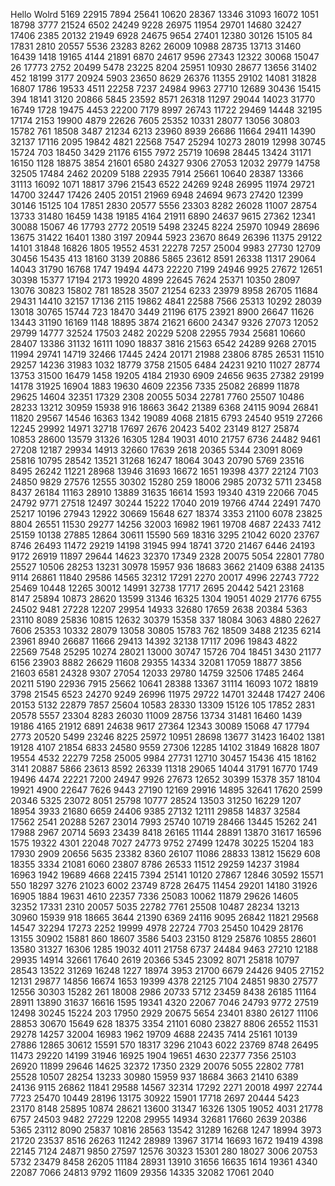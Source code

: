 Hello Wolrd
5169
22915
7894
25641
10620
28367
13346
31093
16072
1051
18798
3777
21524
6502
24249
9228
26975
11954
29701
14680
32427
17406
2385
20132
21949
6928
24675
9654
27401
12380
30126
15105
84
17831
2810
20557
5536
23283
8262
26009
10988
28735
13713
31460
16439
1418
19165
4144
21891
6870
24617
9596
27343
12322
30068
15047
26
17773
2752
20499
5478
23225
8204
25951
10930
28677
13656
31402
452
18199
3177
20924
5903
23650
8629
26376
11355
29102
14081
31828
16807
1786
19533
4511
22258
7237
24984
9963
27710
12689
30436
15415
394
18141
3120
20866
5845
23592
8571
26318
11297
29044
14023
31770
16749
1728
19475
4453
22200
7179
8997
26743
11722
29469
14448
32195
17174
2153
19900
4879
22626
7605
25352
10331
28077
13056
30803
15782
761
18508
3487
21234
6213
23960
8939
26686
11664
29411
14390
32137
17116
2095
19842
4821
22568
7547
25294
10273
28019
12998
30745
15724
703
18450
3429
21176
6155
7972
25719
10698
28445
13424
31171
16150
1128
18875
3854
21601
6580
24327
9306
27053
12032
29779
14758
32505
17484
2462
20209
5188
22935
7914
25661
10640
28387
13366
31113
16092
1071
18817
3796
21543
6522
24269
9248
26995
11974
29721
14700
32447
17426
2405
20151
21969
6948
24694
9673
27420
12399
30146
15125
104
17851
2830
20577
5556
23303
8282
26028
11007
28754
13733
31480
16459
1438
19185
4164
21911
6890
24637
9615
27362
12341
30088
15067
46
17793
2772
20519
5498
23245
8224
25970
10949
28696
13675
31422
16401
1380
3197
20944
5923
23670
8649
26396
11375
29122
14101
31848
16826
1805
19552
4531
22278
7257
25004
9983
27730
12709
30456
15435
413
18160
3139
20886
5865
23612
8591
26338
11317
29064
14043
31790
16768
1747
19494
4473
22220
7199
24946
9925
27672
12651
30398
15377
17194
2173
19920
4899
22645
7624
25371
10350
28097
13076
30823
15802
781
18528
3507
21254
6233
23979
8958
26705
11684
29431
14410
32157
17136
2115
19862
4841
22588
7566
25313
10292
28039
13018
30765
15744
723
18470
3449
21196
6175
23921
8900
26647
11626
13443
31190
16169
1148
18895
3874
21621
6600
24347
9326
27073
12052
29799
14777
32524
17503
2482
20229
5208
22955
7934
25681
10660
28407
13386
31132
16111
1090
18837
3816
21563
6542
24289
9268
27015
11994
29741
14719
32466
17445
2424
20171
21988
23806
8785
26531
11510
29257
14236
31983
1032
18779
3758
21505
6484
24231
9210
11027
28774
13753
31500
16479
1458
19205
4184
21930
6909
24656
9635
27382
29199
14178
31925
16904
1883
19630
4609
22356
7335
25082
26899
11878
29625
14604
32351
17329
2308
20055
5034
22781
7760
25507
10486
28233
13212
30959
15938
916
18663
3642
21389
6368
24115
9094
26841
11820
29567
14546
16363
1342
19089
4068
21815
6793
24540
9519
27266
12245
29992
14971
32718
17697
2676
20423
5402
23149
8127
25874
10853
28600
13579
31326
16305
1284
19031
4010
21757
6736
24482
9461
27208
12187
29934
14913
32660
17639
2618
20365
5344
23091
8069
25816
10795
28542
13521
31268
16247
18064
3043
20790
5769
23516
8495
26242
11221
28968
13946
31693
16672
1651
19398
4377
22124
7103
24850
9829
27576
12555
30302
15280
259
18006
2985
20732
5711
23458
8437
26184
11163
28910
13889
31635
16614
1593
19340
4319
22066
7045
24792
9771
27518
12497
30244
15222
17040
2019
19766
4744
22491
7470
25217
10196
27943
12922
30669
15648
627
18374
3353
21100
6078
23825
8804
26551
11530
29277
14256
32003
16982
1961
19708
4687
22433
7412
25159
10138
27885
12864
30611
15590
569
18316
3295
21042
6020
23767
8746
26493
11472
29219
14198
31945
994
18741
3720
21467
6446
24193
9172
26919
11897
29644
14623
32370
17349
2328
20075
5054
22801
7780
25527
10506
28253
13231
30978
15957
936
18683
3662
21409
6388
24135
9114
26861
11840
29586
14565
32312
17291
2270
20017
4996
22743
7722
25469
10448
12265
30012
14991
32738
17717
2695
20442
5421
23168
8147
25894
10873
28620
13599
31346
16325
1304
19051
4029
21776
6755
24502
9481
27228
12207
29954
14933
32680
17659
2638
20384
5363
23110
8089
25836
10815
12632
30379
15358
337
18084
3063
4880
22627
7606
25353
10332
28079
13058
30805
15783
762
18509
3488
21235
6214
23961
8940
26687
11666
29413
14392
32138
17117
2096
19843
4822
22569
7548
25295
10274
28021
13000
30747
15726
704
18451
3430
21177
6156
23903
8882
26629
11608
29355
14334
32081
17059
18877
3856
21603
6581
24328
9307
27054
12033
29780
14759
32506
17485
2464
20211
5190
22936
7915
25662
10641
28388
13367
31114
16093
1072
18819
3798
21545
6523
24270
9249
26996
11975
29722
14701
32448
17427
2406
20153
5132
22879
7857
25604
10583
28330
13309
15126
105
17852
2831
20578
5557
23304
8283
26030
11009
28756
13734
31481
16460
1439
19186
4165
21912
6891
24638
9617
27364
12343
30089
15068
47
17794
2773
20520
5499
23246
8225
25972
10951
28698
13677
31423
16402
1381
19128
4107
21854
6833
24580
9559
27306
12285
14102
31849
16828
1807
19554
4532
22279
7258
25005
9984
27731
12710
30457
15436
415
18162
3141
20887
5866
23613
8592
26339
11318
29065
14044
31791
16770
1749
19496
4474
22221
7200
24947
9926
27673
12652
30399
15378
357
18104
19921
4900
22647
7626
9443
27190
12169
29916
14895
32641
17620
2599
20346
5325
23072
8051
25798
10777
28524
13503
31250
16229
1207
18954
3933
21680
6659
24406
9385
27132
12111
29858
14837
32584
17562
2541
20288
5267
23014
7993
25740
10719
28466
13445
15262
241
17988
2967
20714
5693
23439
8418
26165
11144
28891
13870
31617
16596
1575
19322
4301
22048
7027
24773
9752
27499
12478
30225
15204
183
17930
2909
20656
5635
23382
8360
26107
11086
28833
13812
15629
608
18355
3334
21081
6060
23807
8786
26533
11512
29259
14237
31984
16963
1942
19689
4668
22415
7394
25141
10120
27867
12846
30592
15571
550
18297
3276
21023
6002
23749
8728
26475
11454
29201
14180
31926
16905
1884
19631
4610
22357
7336
25083
10062
11879
29626
14605
32352
17331
2310
20057
5035
22782
7761
25508
10487
28234
13213
30960
15939
918
18665
3644
21390
6369
24116
9095
26842
11821
29568
14547
32294
17273
2252
19999
4978
22724
7703
25450
10429
28176
13155
30902
15881
860
18607
3586
5403
23150
8129
25876
10855
28601
13580
31327
16306
1285
19032
4011
21758
6737
24484
9463
27210
12188
29935
14914
32661
17640
2619
20366
5345
23092
8071
25818
10797
28543
13522
31269
16248
1227
18974
3953
21700
6679
24426
9405
27152
12131
29877
14856
16674
1653
19399
4378
22125
7104
24851
9830
27577
12556
30303
15282
261
18008
2986
20733
5712
23459
8438
26185
11164
28911
13890
31637
16616
1595
19341
4320
22067
7046
24793
9772
27519
12498
30245
15224
203
17950
2929
20675
5654
23401
8380
26127
11106
28853
30670
15649
628
18375
3354
21101
6080
23827
8806
26552
11531
29278
14257
32004
16983
1962
19709
4688
22435
7414
25161
10139
27886
12865
30612
15591
570
18317
3296
21043
6022
23769
8748
26495
11473
29220
14199
31946
16925
1904
19651
4630
22377
7356
25103
26920
11899
29646
14625
32372
17350
2329
20076
5055
22802
7781
25528
10507
28254
13233
30980
15959
937
18684
3663
21410
6389
24136
9115
26862
11841
29588
14567
32314
17292
2271
20018
4997
22744
7723
25470
10449
28196
13175
30922
15901
17718
2697
20444
5423
23170
8148
25895
10874
28621
13600
31347
16326
1305
19052
4031
21778
6757
24503
9482
27229
12208
29955
14934
32681
17660
2639
20386
5365
23112
8090
25837
10816
28563
13542
31289
16268
1247
18994
3973
21720
23537
8516
26263
11242
28989
13967
31714
16693
1672
19419
4398
22145
7124
24871
9850
27597
12576
30323
15301
280
18027
3006
20753
5732
23479
8458
26205
11184
28931
13910
31656
16635
1614
19361
4340
22087
7066
24813
9792
11609
29356
14335
32082
17061
2040
